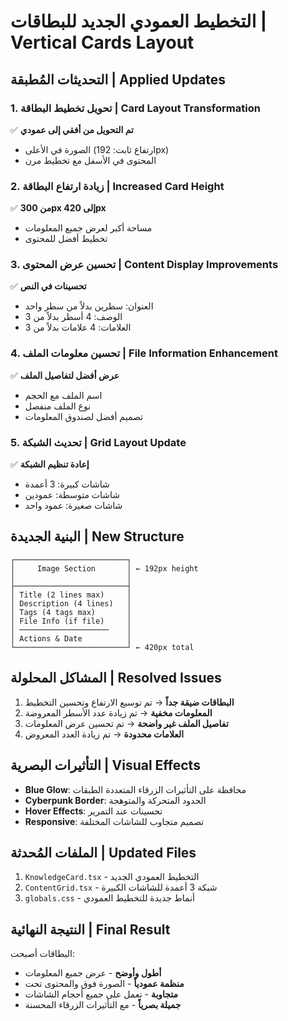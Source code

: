 # التخطيط العمودي الجديد للبطاقات | Vertical Cards Layout

## التحديثات المُطبقة | Applied Updates

### 1. تحويل تخطيط البطاقة | Card Layout Transformation
✅ **تم التحويل من أفقي إلى عمودي**
- الصورة في الأعلى (ارتفاع ثابت: 192px)
- المحتوى في الأسفل مع تخطيط مرن

### 2. زيادة ارتفاع البطاقة | Increased Card Height
✅ **من 300px إلى 420px**
- مساحة أكبر لعرض جميع المعلومات
- تخطيط أفضل للمحتوى

### 3. تحسين عرض المحتوى | Content Display Improvements
✅ **تحسينات في النص**
- العنوان: سطرين بدلاً من سطر واحد
- الوصف: 4 أسطر بدلاً من 3
- العلامات: 4 علامات بدلاً من 3

### 4. تحسين معلومات الملف | File Information Enhancement
✅ **عرض أفضل لتفاصيل الملف**
- اسم الملف مع الحجم
- نوع الملف منفصل
- تصميم أفضل لصندوق المعلومات

### 5. تحديث الشبكة | Grid Layout Update
✅ **إعادة تنظيم الشبكة**
- شاشات كبيرة: 3 أعمدة
- شاشات متوسطة: عمودين
- شاشات صغيرة: عمود واحد

## البنية الجديدة | New Structure

```
┌─────────────────────────┐
│     Image Section       │ ← 192px height
│                         │
├─────────────────────────┤
│ Title (2 lines max)     │
│ Description (4 lines)   │
│ Tags (4 tags max)       │
│ File Info (if file)     │
│ ────────────────────    │
│ Actions & Date          │
└─────────────────────────┘ ← 420px total
```

## المشاكل المحلولة | Resolved Issues

1. **البطاقات ضيقة جداً** → تم توسيع الارتفاع وتحسين التخطيط
2. **المعلومات مخفية** → تم زيادة عدد الأسطر المعروضة
3. **تفاصيل الملف غير واضحة** → تم تحسين عرض المعلومات
4. **العلامات محدودة** → تم زيادة العدد المعروض

## التأثيرات البصرية | Visual Effects

- **Blue Glow**: محافظة على التأثيرات الزرقاء المتعددة الطبقات
- **Cyberpunk Border**: الحدود المتحركة والمتوهجة
- **Hover Effects**: تحسينات عند التمرير
- **Responsive**: تصميم متجاوب للشاشات المختلفة

## الملفات المُحدثة | Updated Files

1. `KnowledgeCard.tsx` - التخطيط العمودي الجديد
2. `ContentGrid.tsx` - شبكة 3 أعمدة للشاشات الكبيرة
3. `globals.css` - أنماط جديدة للتخطيط العمودي

## النتيجة النهائية | Final Result

البطاقات أصبحت:
- **أطول وأوضح** - عرض جميع المعلومات
- **منظمة عمودياً** - الصورة فوق والمحتوى تحت
- **متجاوبة** - تعمل على جميع أحجام الشاشات
- **جميلة بصرياً** - مع التأثيرات الزرقاء المحسنة
